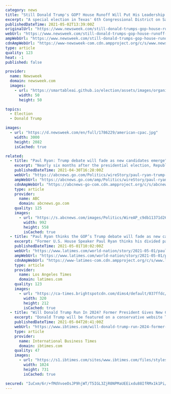 ```yaml
---
category: news
title: "Still Donald Trump's GOP? House Runoff Will Put His Leadership to the Test"
excerpt: "A special election in Texas' 6th Congressional District on Saturday saw a crowded field, including 11 Republicans, in the running to succeed Republican Rep. Ron Wright."
publishedDateTime: 2021-05-02T13:39:00Z
originalUrl: "https://www.newsweek.com/still-donald-trumps-gop-house-runoff-will-put-his-leadership-test-1588127"
webUrl: "https://www.newsweek.com/still-donald-trumps-gop-house-runoff-will-put-his-leadership-test-1588127"
ampWebUrl: "https://www.newsweek.com/still-donald-trumps-gop-house-runoff-will-put-his-leadership-test-1588127?amp=1"
cdnAmpWebUrl: "https://www-newsweek-com.cdn.ampproject.org/c/s/www.newsweek.com/still-donald-trumps-gop-house-runoff-will-put-his-leadership-test-1588127?amp=1"
type: article
quality: 123
heat: -1
published: false

provider:
  name: Newsweek
  domain: newsweek.com
  images:
    - url: "https://smartableai.github.io/election/assets/images/organizations/newsweek.com-50x50.jpg"
      width: 50
      height: 50

topics:
  - Election
  - Donald Trump

images:
  - url: "https://d.newsweek.com/en/full/1786229/american-cpac.jpg"
    width: 3000
    height: 2082
    isCached: true

related:
  - title: "Paul Ryan: Trump debate will fade as new candidates emerge"
    excerpt: "Nearly six months after the presidential election, Republicans remain divided over former President Donald Trump"
    publishedDateTime: 2021-04-30T16:28:00Z
    webUrl: "https://abcnews.go.com/Politics/wireStory/paul-ryan-trump-debate-fade-candidates-emerge-77422027"
    ampWebUrl: "https://abcnews.go.com/amp/Politics/wireStory/paul-ryan-trump-debate-fade-candidates-emerge-77422027"
    cdnAmpWebUrl: "https://abcnews-go-com.cdn.ampproject.org/c/s/abcnews.go.com/amp/Politics/wireStory/paul-ryan-trump-debate-fade-candidates-emerge-77422027"
    type: article
    provider:
      name: ABC
      domain: abcnews.go.com
    quality: 125
    images:
      - url: "https://s.abcnews.com/images/Politics/WireAP_c9db11371d264d36a3059ee975d86cbf_16x9_992.jpg"
        width: 992
        height: 558
        isCached: true
  - title: "Paul Ryan thinks the GOP’s Trump debate will fade as new candidates emerge"
    excerpt: "Former U.S. House Speaker Paul Ryan thinks his divided party — and history — will move on. The either-or debate over fealty to Trump “is going to fade,” the 2012 Republican vice presidential candidate said in an interview with the Associated Press."
    publishedDateTime: 2021-05-01T10:02:00Z
    webUrl: "https://www.latimes.com/world-nation/story/2021-05-01/paul-ryan-trump-debate-will-fade-as-new-candidates-emerge"
    ampWebUrl: "https://www.latimes.com/world-nation/story/2021-05-01/paul-ryan-trump-debate-will-fade-as-new-candidates-emerge?_amp=true"
    cdnAmpWebUrl: "https://www-latimes-com.cdn.ampproject.org/c/s/www.latimes.com/world-nation/story/2021-05-01/paul-ryan-trump-debate-will-fade-as-new-candidates-emerge?_amp=true"
    type: article
    provider:
      name: Los Angeles Times
      domain: latimes.com
    quality: 123
    images:
      - url: "https://ca-times.brightspotcdn.com/dims4/default/037ffdc/2147483647/strip/true/crop/5740x3803+0+12/resize/320x212!/quality/90/?url=https%3A%2F%2Fcalifornia-times-brightspot.s3.amazonaws.com%2Fa4%2F3a%2F955eaef93aefa31d0f274893ed0f%2Fda771a8154d84379915676ed1a9afa30"
        width: 320
        height: 212
        isCached: true
  - title: "Will Donald Trump Run In 2024? Former President Gives New Comments About Political Fate"
    excerpt: "Donald Trump will be featured on a conservative website Tuesday night where he'll give insight on his 2024 running decision."
    publishedDateTime: 2021-05-04T20:41:00Z
    webUrl: "https://www.ibtimes.com/will-donald-trump-run-2024-former-president-gives-new-comments-about-political-fate-3192990"
    type: article
    provider:
      name: International Business Times
      domain: ibtimes.com
    quality: 47
    images:
      - url: "https://s1.ibtimes.com/sites/www.ibtimes.com/files/styles/full/public/2021/03/25/us-president-donald-trump-during-a-february-16.jpg"
        width: 1024
        height: 731
        isCached: true

secured: "IuCxm/6r/+fMdVvoeOsJP9hjWT/T5IGL3ZjR0NPMaUEEixdu88IfRMx1k1Pi/VC6DX8meY6rv/poYiRkxSYi1xsncaVwSyHKaXcoPY5DV5eTDBzxwCxYlyxb/+fiITETezuaaqIrE2+/KIaN17XoclPDwZYfCtUYNHyPU1uBDIEnyV6btCBQ0smZQxos3auYOb7rBfgCClZjmmb1nBHZoDEq3vZL60mosOnoukJ+uerzsepxVOwm3FuDC5+cAkJHzbI8yM//S1CoMfv9+yvtOswXnePB7T/vynxvvlAB8DUSof9rUrH3pw6ljzJ8ojeUNiygrvRfm18NStSoJjTZnuwA5mzsse3z0eO/JEY7iFI=;EGO0uE4l0KR22Df5fAzsWQ=="
---
```


